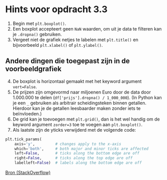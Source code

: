 # Hints voor opdracht 3.3
1. Begin met `plt.boxplot()`.
2. Een boxplot accepteert geen `NaN` waarden, om uit je data te filteren kan je `.dropna()` gebruiken.
3. Vergeet niet de grafiek netjes te labelen met `plt.title()` en bijvoorbeeld `plt.xlabel()` of `plt.ylabel()`.

## Andere dingen die toegepast zijn in de voorbeeldgrafiek
4. De boxplot is horizontaal gemaakt met het keyword argument `vert=False`.
5. De prijzen zijn omgevormd naar miljoenen Euro door de data door 1.000.000 te delen (`df['prijs'].dropna() / 1_000_000`). (In Python kan je een `_` gebruiken als arbitrair scheidingsteken binnen getallen. Hierdoor kan je de getallen leesbaarder maken zonder iets te beïnvloeden.)
6. De grid kan je toevoegen met `plt.grid()`, dan is het wel handig om de keyword argument `zorder=3` toe te voegen aan `plt.boxplot()`.
7. Als laatste zijn de yticks verwijderd met de volgende code:
```py
plt.tick_params(
    axis='y',         # changes apply to the x-axis
    which='both',     # both major and minor ticks are affected
    left=False,       # ticks along the bottom edge are off
    right=False,      # ticks along the top edge are off
    labelleft=False)  # labels along the bottom edge are off
```
[Bron (StackOverflow)](https://stackoverflow.com/questions/12998430/remove-xticks-in-a-matplotlib-plot)